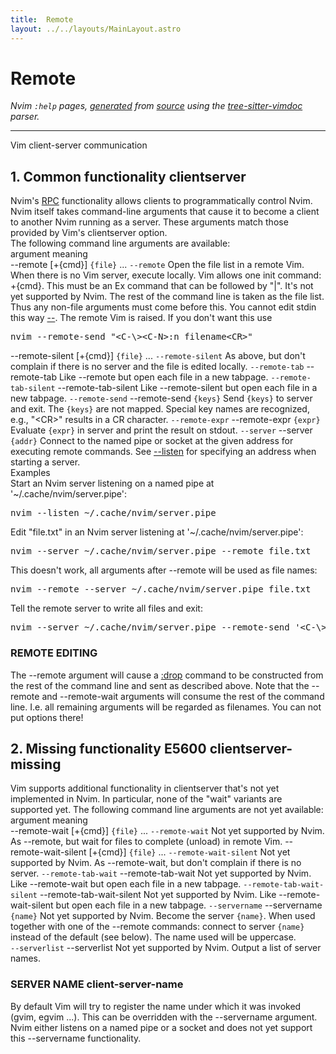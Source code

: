 ```yaml
---
title:  Remote
layout: ../../layouts/MainLayout.astro
---
```


  <a name="remote.txt"></a><a name="client-server"></a><h1> Remote</h1>
  <p>
    <i>
    Nvim <code>:help</code> pages, <a href="https://github.com/neovim/neovim/blob/master/scripts/gen_help_html.lua">generated</a>
    from <a href="https://github.com/neovim/neovim/blob/master/runtime/doc/remote.txt">source</a>
    using the <a href="https://github.com/neovim/tree-sitter-vimdoc">tree-sitter-vimdoc</a> parser.
    </i>
  </p>
  <hr>
  <div class="old-help-para">Vim client-server communication</div>
<div class="old-help-para"><h2 class="help-heading">1. Common functionality<span class="help-heading-tags">					<a name="clientserver"></a><span class="help-tag">clientserver</span></span></h2></div>
<div class="old-help-para">Nvim's <a href="/neovim-docs-web/en/api#RPC">RPC</a> functionality allows clients to programmatically control Nvim. Nvim
itself takes command-line arguments that cause it to become a client to another
Nvim running as a server. These arguments match those provided by Vim's
clientserver option.</div>
<div class="old-help-para">The following command line arguments are available:</div>
<div class="old-help-para"><div class="help-column_heading">    argument			meaning</div></div>
<div class="old-help-para">   --remote [+{cmd}] <code>{file}</code> ...					<a name="--remote"></a><code class="help-tag-right">--remote</code>
				Open the file list in a remote Vim.  When
				there is no Vim server, execute locally.
				Vim allows one init command: +{cmd}.
				This must be an Ex command that can be
				followed by "|". It's not yet supported by
				Nvim.
				The rest of the command line is taken as the
				file list.  Thus any non-file arguments must
				come before this.
				You cannot edit stdin this way <a href="/neovim-docs-web/en/starting#--">--</a>.
				The remote Vim is raised.  If you don't want
				this use<pre>nvim --remote-send "&lt;C-\&gt;&lt;C-N&gt;:n filename&lt;CR&gt;"</pre></div>
<div class="old-help-para">   --remote-silent [+{cmd}] <code>{file}</code> ...			<a name="--remote-silent"></a><code class="help-tag-right">--remote-silent</code>
				As above, but don't complain if there is no
				server and the file is edited locally.
							<a name="--remote-tab"></a><code class="help-tag-right">--remote-tab</code>
   --remote-tab			Like --remote but open each file in a new
				tabpage.
							<a name="--remote-tab-silent"></a><code class="help-tag-right">--remote-tab-silent</code>
   --remote-tab-silent		Like --remote-silent but open each file in a
				new tabpage.
								<a name="--remote-send"></a><code class="help-tag-right">--remote-send</code>
   --remote-send <code>{keys}</code>		Send <code>{keys}</code> to server and exit.  The <code>{keys}</code>
   				are not mapped.  Special key names are
				recognized, e.g., "&lt;CR&gt;" results in a CR
				character.
								<a name="--remote-expr"></a><code class="help-tag-right">--remote-expr</code>
   --remote-expr <code>{expr}</code>		Evaluate <code>{expr}</code> in server and print the result
				on stdout.
								<a name="--server"></a><code class="help-tag-right">--server</code>
   --server <code>{addr}</code>		Connect to the named pipe or socket at the
				given address for executing remote commands.
				See <a href="/neovim-docs-web/en/starting#--listen">--listen</a> for specifying an address when
				starting a server.</div>
<div class="old-help-para"><div class="help-column_heading">Examples</div></div>
<div class="old-help-para">Start an Nvim server listening on a named pipe at '~/.cache/nvim/server.pipe':<pre>nvim --listen ~/.cache/nvim/server.pipe</pre>
Edit "file.txt" in an Nvim server listening at '~/.cache/nvim/server.pipe':<pre>nvim --server ~/.cache/nvim/server.pipe --remote file.txt</pre>
This doesn't work, all arguments after --remote will be used as file names:<pre>nvim --remote --server ~/.cache/nvim/server.pipe file.txt</pre>
Tell the remote server to write all files and exit:<pre>nvim --server ~/.cache/nvim/server.pipe --remote-send '&lt;C-\&gt;&lt;C-N&gt;:wqa&lt;CR&gt;'</pre>
<a name="_remote-editing"></a><h3 class="help-heading">REMOTE EDITING</h3></div>
<div class="old-help-para">The --remote argument will cause a <a href="/neovim-docs-web/en/windows#%3Adrop">:drop</a> command to be constructed from the
rest of the command line and sent as described above.
Note that the --remote and --remote-wait arguments will consume the rest of
the command line.  I.e. all remaining arguments will be regarded as filenames.
You can not put options there!</div>
<div class="old-help-para"><h2 class="help-heading">2. Missing functionality<span class="help-heading-tags">			<a name="E5600"></a><span class="help-tag">E5600</span> <a name="clientserver-missing"></a><span class="help-tag">clientserver-missing</span></span></h2></div>
<div class="old-help-para">Vim supports additional functionality in clientserver that's not yet
implemented in Nvim. In particular, none of the "wait" variants are supported
yet. The following command line arguments are not yet available:</div>
<div class="old-help-para"><div class="help-column_heading">    argument			meaning</div></div>
<div class="old-help-para">   --remote-wait [+{cmd}] <code>{file}</code> ...				<a name="--remote-wait"></a><code class="help-tag-right">--remote-wait</code>
				Not yet supported by Nvim.
				As --remote, but wait for files to complete
				(unload) in remote Vim.
   --remote-wait-silent [+{cmd}] <code>{file}</code> ...		<a name="--remote-wait-silent"></a><code class="help-tag-right">--remote-wait-silent</code>
				Not yet supported by Nvim.
				As --remote-wait, but don't complain if there
				is no server.
							<a name="--remote-tab-wait"></a><code class="help-tag-right">--remote-tab-wait</code>
   --remote-tab-wait		Not yet supported by Nvim.
				Like --remote-wait but open each file in a new
				tabpage.
						<a name="--remote-tab-wait-silent"></a><code class="help-tag-right">--remote-tab-wait-silent</code>
   --remote-tab-wait-silent	Not yet supported by Nvim.
				Like --remote-wait-silent but open each file
				in a new tabpage.
							    <a name="--servername"></a><code class="help-tag-right">--servername</code>
   --servername <code>{name}</code>          Not yet supported by Nvim.
				Become the server <code>{name}</code>.  When used together
                                with one of the --remote commands: connect to
                                server <code>{name}</code> instead of the default (see
                                below).  The name used will be uppercase.</div>
<div class="old-help-para">								<a name="--serverlist"></a><code class="help-tag-right">--serverlist</code>
   --serverlist			Not yet supported by Nvim.
				Output a list of server names.</div>
<div class="old-help-para"><h3 class="help-heading">SERVER NAME<span class="help-heading-tags">						<a name="client-server-name"></a><span class="help-tag">client-server-name</span></span></h3></div>
<div class="old-help-para">By default Vim will try to register the name under which it was invoked (gvim,
egvim ...).  This can be overridden with the --servername argument.  Nvim
either listens on a named pipe or a socket and does not yet support this
--servername functionality.</div>

  
  